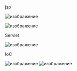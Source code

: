 jsp

![изображение](https://github.com/user-attachments/assets/82bb7574-1c7f-4d83-bcd3-caf35e75ebc7)

![изображение](https://github.com/user-attachments/assets/d108bcc9-33c8-40bf-baf1-155e8e512cef)

Servlet

![изображение](https://github.com/user-attachments/assets/896f5364-4a49-45ce-9245-c824b39fd3f6)

IoC

![изображение](https://github.com/user-attachments/assets/1cd469c6-7fa6-4acf-8222-15d30a694424)
![изображение](https://github.com/user-attachments/assets/3d48a922-2de6-44f2-a204-10a0f4e8512c)
